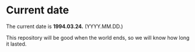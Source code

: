 # Current date

The current date is **1994.03.24.** (YYYY.MM.DD.)

This repository will be good when the world ends, so we will know how long it lasted.
